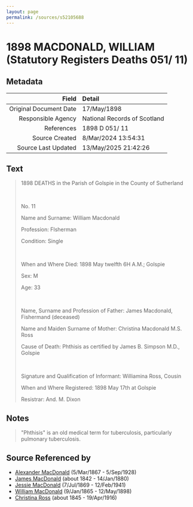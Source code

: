 ```yaml
---
layout: page
permalink: /sources/s52105688
---
```


# 1898 MACDONALD, WILLIAM (Statutory Registers Deaths 051/ 11)

## Metadata
Field | Detail
---:|:---
Original Document Date | 17/May/1898
Responsible Agency | National Records of Scotland
References | 1898 D 051/ 11
Source Created | 8/Mar/2024 13:54:31
Source Last Updated | 13/May/2025 21:42:26

## Text

> 1898 DEATHS in the Parish of Golspie in the County of Sutherland
>
> <br/>
>
> No. 11
>
> Name and Surname: William Macdonald
>
> Profession: FIsherman
>
> Condition: Single
>
> <br/>
>
> When and Where Died: 1898 May twelfth 6H A.M.; Golspie
>
> Sex: M
>
> Age: 33
>
> <br/>
>
> Name, Surname and Profession of Father: James Macdonald, Fishermand (deceased)
>
> Name and Maiden Surname of Mother: Christina Macdonald M.S. Ross
>
> Cause of Death: Phthisis as certified by James B. Simpson M.D., Golspie
>
> <br/>
>
> Signature and Qualification of Informant: Williamina Ross, Cousin
>
> When and Where Registered: 1898 May 17th at Golspie
>
> Resistrar: And. M. Dixon
>

## Notes

> "Phthisis" is an old medical term for tuberculosis, particularly pulmonary tuberculosis.
>


## Source Referenced by

* [Alexander MacDonald](../people/@81905126@-alexander-macdonald-b1867-3-5-d1928-9-5.md) (5/Mar/1867 - 5/Sep/1928)
* [James MacDonald](../people/@74881641@-james-macdonald-b1842-d1880-1-14.md) (about 1842 - 14/Jan/1880)
* [Jessie MacDonald](../people/@97412403@-jessie-macdonald-b1869-7-7-d1941-2-12.md) (7/Jul/1869 - 12/Feb/1941)
* [William MacDonald](../people/@76505641@-william-macdonald-b1865-1-9-d1898-5-12.md) (9/Jan/1865 - 12/May/1898)
* [Christina Ross](../people/@81183416@-christina-ross-b1845-d1916-4-19.md) (about 1845 - 19/Apr/1916)
